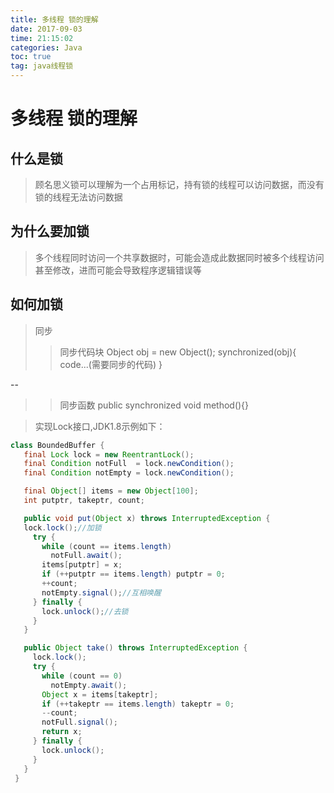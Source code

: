 ```yaml
---
title: 多线程 锁的理解
date: 2017-09-03
time: 21:15:02
categories: Java
toc: true
tag: java线程锁
---
```

</p>

# 多线程 锁的理解
## 什么是锁
> 顾名思义锁可以理解为一个占用标记，持有锁的线程可以访问数据，而没有锁的线程无法访问数据

## 为什么要加锁
> 多个线程同时访问一个共享数据时，可能会造成此数据同时被多个线程访问甚至修改，进而可能会导致程序逻辑错误等

## 如何加锁
> 同步
>> 同步代码块
Object obj = new Object();
synchronized(obj){
code...(需要同步的代码)
}
> 
--
>> 同步函数
public synchronized void method(){}

> 实现Lock接口,JDK1.8示例如下：
```java
class BoundedBuffer {
   final Lock lock = new ReentrantLock();
   final Condition notFull  = lock.newCondition(); 
   final Condition notEmpty = lock.newCondition(); 

   final Object[] items = new Object[100];
   int putptr, takeptr, count;

   public void put(Object x) throws InterruptedException {
   lock.lock();//加锁
     try {
       while (count == items.length) 
         notFull.await();
       items[putptr] = x; 
       if (++putptr == items.length) putptr = 0;
       ++count;
       notEmpty.signal();//互相唤醒
     } finally {
       lock.unlock();//去锁
     }
   }

   public Object take() throws InterruptedException {
     lock.lock();
     try {
       while (count == 0) 
         notEmpty.await();
       Object x = items[takeptr]; 
       if (++takeptr == items.length) takeptr = 0;
       --count;
       notFull.signal();
       return x;
     } finally {
       lock.unlock();
     }
   } 
 }
```